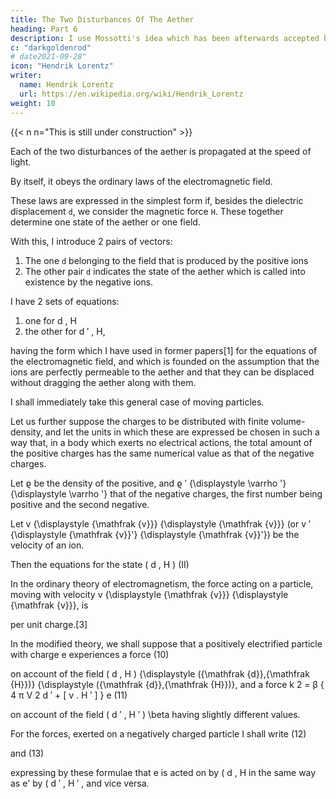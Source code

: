 ```yaml
---
title: The Two Disturbances Of The Aether
heading: Part 6
description: I use Mossotti's idea which has been afterwards accepted by Wilhelm Weber and Zöllner.
c: "darkgoldenrod"
# date2021-09-28"
icon: "Hendrik Lorentz"
writer:
  name: Hendrik Lorentz
  url: https://en.wikipedia.org/wiki/Hendrik_Lorentz
weight: 10
---
```


{{< n n="This is still under construction" >}}


Each of the two disturbances of the aether is propagated at the speed of light. 

By itself, it obeys the ordinary laws of the electromagnetic field. 

These laws are expressed in the simplest form if, besides the dielectric displacement `d`, we consider the magnetic force `H`. These together determine one state of the aether or one field. 

With this, I introduce 2 pairs of vectors:

1. The one `d` belonging to the field that is produced by the positive ions
2. The other pair `d` indicates the state of the aether which is called into existence by the negative ions. 

I have 2 sets of equations:

1. one for d , H  
2. the other for d ′ , H, 

having the form which I have used in former papers[1] for the equations of the electromagnetic field, and which is founded on the assumption that the ions are perfectly permeable to the aether and that they can be displaced without dragging the aether along with them.

I shall immediately take this general case of moving particles.

Let us further suppose the charges to be distributed with finite volume-density, and let the units in which these are expressed be chosen in such a way that, in a body which exerts no electrical actions, the total amount of the positive charges has the same numerical value as that of the negative charges.

Let ϱ  be the density of the positive, and ϱ ′ {\displaystyle \varrho '} {\displaystyle \varrho '} that of the negative charges, the first number being positive and the second negative.

Let v {\displaystyle {\mathfrak {v}}} {\displaystyle {\mathfrak {v}}} (or v ′ {\displaystyle {\mathfrak {v}}'} {\displaystyle {\mathfrak {v}}'}) be the velocity of an ion.

Then the equations for the state ( d , H ) (II)

In the ordinary theory of electromagnetism, the force acting on a particle, moving with velocity v {\displaystyle {\mathfrak {v}}} {\displaystyle {\mathfrak {v}}}, is


per unit charge.[3]

In the modified theory, we shall suppose that a positively electrified particle with charge e experiences a force (10)

on account of the field ( d , H ) {\displaystyle ({\mathfrak {d}},{\mathfrak {H}})} {\displaystyle ({\mathfrak {d}},{\mathfrak {H}})}, and a force k 2 = β { 4 π V 2 d ′ + [ v   .   H ′ ] } e  	(11)

on account of the field ( d ′ , H ′ ) \beta having slightly different values.

For the forces, exerted on a negatively charged particle I shall write
(12)

and (13)

expressing by these formulae that e is acted on by ( d , H in the same way as e' by ( d ′ , H ′ , and vice versa.
